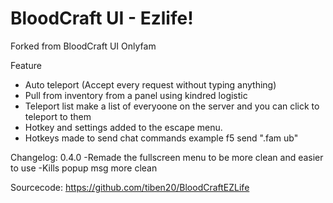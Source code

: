# BloodCraft UI - Ezlife!

Forked from BloodCraft UI Onlyfam

Feature
- Auto teleport (Accept every request without typing anything)
- Pull from inventory from a panel using kindred logistic
- Teleport list make a list of everyoone on the server and you can click to teleport to them
- Hotkey and settings added to the escape menu.
- Hotkeys made to send chat commands example f5 send ".fam ub"

Changelog:
0.4.0
-Remade the fullscreen menu to be more clean and easier to use
-Kills popup msg more clean

Sourcecode: https://github.com/tiben20/BloodCraftEZLife